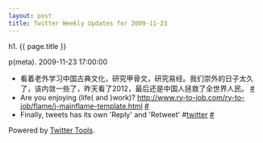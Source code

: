 ```yaml
---
layout: post
title: Twitter Weekly Updates for 2009-11-23
---
```


h1. {{ page.title }} 

p(meta). 2009-11-23 17:00:00

<ul class="aktt_tweet_digest">
	<li>看着老外学习中国古典文化，研究甲骨文，研究易经。我们崇外的日子太久了，该内敛一些了，昨天看了2012，最后还是中国人拯救了全世界人民。 <a href="http://twitter.com/Joshua_C/statuses/5974127427">#</a></li>
	<li>Are you enjoying (life( and )work)? <a href="http://www.ry-to-job.com/ry-to-job/flame/j-mainflame-template.html" rel="nofollow">http://www.ry-to-job.com/ry-to-job/flame/j-mainflame-template.html</a> <a href="http://twitter.com/Joshua_C/statuses/5882098738">#</a></li>
	<li>Finally, tweets has its own &#39;Reply&#39; and &#39;Retweet&#39; #<a href="http://search.twitter.com/search?q=%23twitter">twitter</a> <a href="http://twitter.com/Joshua_C/statuses/5797626254">#</a></li>
</ul>
<p class="aktt_credit">Powered by <a href="http://alexking.org/projects/wordpress">Twitter Tools</a>.</p>